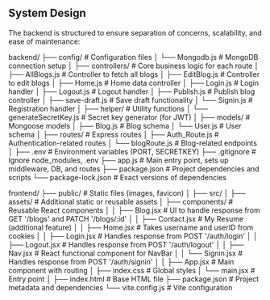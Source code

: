 ##  System Design

The backend is structured to ensure separation of concerns, scalability, and ease of maintenance:

backend/
├── config/                   # Configuration files
│   └── Mongodb.js            # MongoDB connection setup
│
├── controllers/              # Core business logic for each route
│   ├── AllBlogs.js           # Controller to fetch all blogs
│   ├── EditBlog.js           # Controller to edit blogs
│   ├── Home.js               # Home data controller
│   ├── Login.js              # Login handler
│   ├── Logout.js             # Logout handler
│   ├── Publish.js            # Publish blog controller
│   ├── save-draft.js         # Save draft functionality
│   └── Signin.js             # Registration handler
│
├── helper/                   # Utility functions
│   └── generateSecretKey.js  # Secret key generator (for JWT)
│
├── models/                   # Mongoose models
│   ├── Blog.js               # Blog schema
│   └── User.js               # User schema
│
├── routes/                   # Express routes
│   ├── Auth_Route.js         # Authentication-related routes
│   └── blogRoute.js          # Blog-related endpoints
│
├── .env                      # Environment variables (PORT, SECRETKEY)
├── .gitignore                # Ignore node_modules, .env
├── app.js                    # Main entry point, sets up middleware, DB, and routes
├── package.json              # Project dependencies and scripts
└── package-lock.json         # Exact versions of dependencies



frontend/
├── public/                   # Static files (images, favicon)
│
├── src/
│   ├── assets/               # Additional static or reusable assets
│   ├── components/           # Reusable React components
│   │   ├── Blog.jsx          # UI to handle response from GET '/blogs' and PATCH '/blogs/:id'
│   │   ├── Contact.jsx       # My Resume (additional feature)
│   │   ├── Home.jsx          # Takes username and userID from cookies
│   │   ├── Login.jsx         # Handles response from POST '/auth/login'
│   │   ├── Logout.jsx        # Handles response from POST '/auth/logout'
│   │   ├── Nav.jsx           # React functional component for NavBar
│   │   └── Signin.jsx        # Handles response from POST '/auth/signin'
│
│   ├── App.jsx               # Main component with routing
│   ├── index.css             # Global styles
│   └── main.jsx              # Entry point
│
├── index.html                # Base HTML file
├── package.json              # Project metadata and dependencies
└── vite.config.js            # Vite configuration
